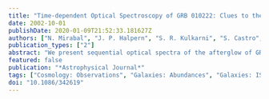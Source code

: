 ```yaml
---
title: "Time-dependent Optical Spectroscopy of GRB 010222: Clues to the Gamma-Ray Burst Environment"
date: 2002-10-01
publishDate: 2020-01-09T21:52:33.181627Z
authors: ["N. Mirabal", "J. P. Halpern", "S. R. Kulkarni", "S. Castro", "J. S. Bloom", "S. G. Djorgovski", "T. J. Galama", "F. A. Harrison", "D. A. Frail", "P. A. Price", "D. E. Reichart", "H. Ebeling", "A. Bunker", "S. Dawson", "A. Dey", "H. Spinrad", "D. Stern"]
publication_types: ["2"]
abstract: "We present sequential optical spectra of the afterglow of GRB 010222 obtained 1 day apart using the Low-Resolution Imaging Spectrometer (LRIS) and the Echellette Spectrograph and Imager (ESI) on the Keck Telescopes. Three low-ionization absorption systems are spectroscopically identified at z$_1$=1.47688, z$_2$=1.15628, and z$_3$=0.92747. The higher resolution ESI spectrum reveals two distinct components in the highest redshift system at z$_1a$=1.47590 and z$_1b$=1.47688. We interpret the z$_1b$=1.47688 system as an absorption feature of the disk of the host galaxy of GRB 010222. The best-fitted power-law optical continuum and [Zn/Cr] ratio imply low dust content or a local gray dust component near the burst site. In addition, we do not detect strong signatures of vibrationally excited states of H$_2$. If the gamma-ray burst took place in a superbubble or young stellar cluster, there are no outstanding signatures of an ionized absorber either. Analysis of the spectral time dependence at low resolution shows no significant evidence for absorption-line variability. This lack of variability is confronted with time-dependent photoionization simulations designed to apply the observed flux from GRB 010222 to a variety of assumed atomic gas densities and cloud radii. The absence of time dependence in the absorption lines implies that high- density environments are disfavored. In particular, if the GRB environment was dust free, its density was unlikely to exceed n$_HI$=10$^2$ cm$^-3$. If depletion of metals onto dust is similar to Galactic values or less than solar abundances are present, then n$_HI$&gt;=2×10$^4$ cm$^-3$ is probably ruled out in the immediate vicinity of the burst. Based on data obtained at the W. M. Keck Observatory, which is operated as a scientific partnership among the California Institute of Technology, the University of California, and NASA and was made possible with the generous financial support of the W. M. Keck Foundation."
featured: false
publication: "*Astrophysical Journal*"
tags: ["Cosmology: Observations", "Galaxies: Abundances", "Galaxies: ISM", "Galaxies: Star Clusters", "Gamma Rays: Bursts", "Astrophysics"]
doi: "10.1086/342619"
---
```


